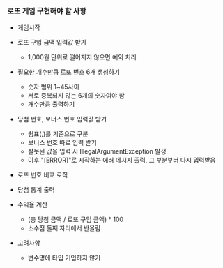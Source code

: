 ### 로또 게임 구현해야 할 사항

* 게임시작
* 로또 구입 금액 입력값 받기 
  * 1,000원 단위로 떨어지지 않으면 예외 처리 
* 필요한 개수만큼 로또 번호 6개 생성하기
  * 숫자 범위 1~45사이
  * 서로 중복되지 않는 6개의 숫자여야 함
  * 개수만큼 출력하기
* 당첨 번호, 보너스 번호 입력값 받기 
  * 쉼표(,)를 기준으로 구분 
  * 보너스 번호 따로 입력 받기
  * 잘못된 값을 입력 시 IllegalArgumentException 발생
  * 이후 "[ERROR]"로 시작하는 에러 메시지 출력, 그 부분부터 다시 입력받음
* 로또 번호 비교 로직
* 당첨 통계 출력  
* 수익율 계산
  * (총 당첨 금액 / 로또 구입 금액) * 100
  * 소수점 둘째 자리에서 반올림

* 고려사항 
  * 변수명에 타입 기입하지 않기